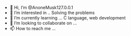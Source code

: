 - 👋 Hi, I’m @AnoneMusk127.0.0.1
- 👀 I’m interested in .. Solving the problems
- 🌱 I’m currently learning ... C language, web development
- 💞️ I’m looking to collaborate on ...
- 📫 How to reach me ...

<!---
rmk0742/rmk0742 is a ✨ special ✨ repository because its `README.md` (this file) appears on your GitHub profile.
You can click the Preview link to take a look at your changes.
--->
